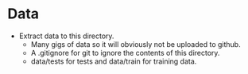 Data
====

* Extract data to this directory.
	* Many gigs of data so it will obviously not be uploaded to github.
	* A .gitignore for git to ignore the contents of this directory.
	* data/tests for tests and data/train for training data.